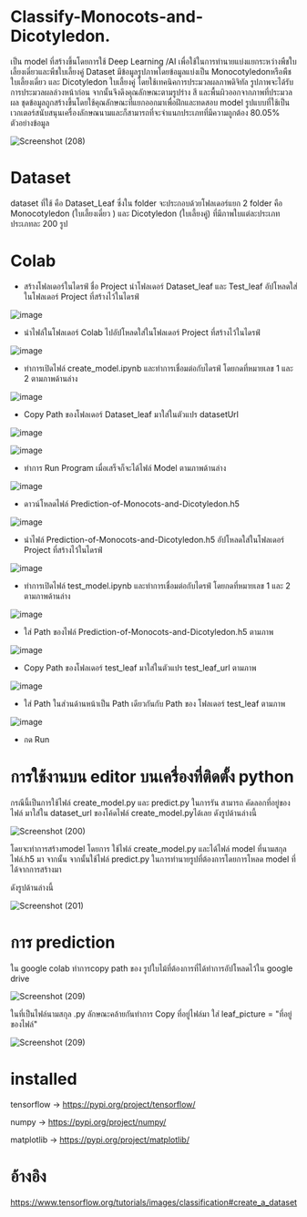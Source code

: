 # Classify-Monocots-and-Dicotyledon.

เป็น model ที่สร้างขึ้นโดยการใช้ Deep Learning /AI เพื่อใช้ในการทำนายแบ่งแยกระหว่างพืชใบเลี้ยงเดี่ยวและพืชใบเลี้ยงคู่
Dataset มีข้อมูลรูปภาพโดยข้อมูลแบ่งเป็น Monocotyledonหรือพืชใบเลี้ยงเดี่ยว และ Dicotyledon ใบเลี้ยงคู่
โดยใช้เทคนิคการประมวลผลภาพดิจิทัล รูปภาพจะได้รับการประมวลผลล่วงหน้าก่อน จากนั้นจึงดึงคุณลักษณะตามรูปร่าง สี และพื้นผิวออกจากภาพที่ประมวลผล
ชุดข้อมูลถูกสร้างขึ้นโดยใช้คุณลักษณะที่แยกออกมาเพื่อฝึกและทดสอบ model รูปแบบที่ใช้เป็นเวกเตอร์สนับสนุนเครื่องลักษณนามและก็สามารถที่จะจำแนกประเภทที่มีความถูกต้อง 80.05%
ตัวอย่างข้อมูล

![Screenshot (208)](https://user-images.githubusercontent.com/96648859/147384704-a39379f3-561c-49b5-845e-fcd657f39f67.png)
# Dataset
dataset ที่ใช้ คือ Dataset_Leaf ซึ่งใน folder จะประกอบด้วยโฟลเดอร์แยก 2 folder คือ Monocotyledon (ใบเลี้ยงเดี่ยว ) และ Dicotyledon (ใบเลี้ยงคู่) ที่มีภาพใบแต่ละประเภท ประเภทละ 200 รูป
# Colab

- สร้างโฟลเดอร์ในไดรฟ์ ชื่อ Project นำโฟลเดอร์ Dataset_leaf และ Test_leaf อัปโหลดใส่ในโฟลเดอร์ Project ที่สร้างไว้ในไดรฟ์

![image](https://user-images.githubusercontent.com/95160825/147400035-0e2b1651-437e-4b0d-b061-d0b06e8d22eb.png)

- นำไฟล์ในโฟลเดอร์ Colab ไปอัปโหลดใส่ในโฟลเดอร์ Project ที่สร้างไว้ในไดรฟ์

![image](https://user-images.githubusercontent.com/95160825/147400074-877a02ab-2f44-4811-9110-b7e20d4617a0.png)

- ทำการเปิดไฟล์ create_model.ipynb และทำการเชื่อมต่อกับไดรฟ์ โดยกดที่หมายเลข 1 และ 2 ตามภาพด้านล่าง

![image](https://user-images.githubusercontent.com/95160825/147400207-eafd2c15-836a-48bc-b0de-156f9adf26d5.png)

- Copy Path ของโฟลเดอร์ Dataset_leaf มาใส่ในตัวแปร datasetUrl

![image](https://user-images.githubusercontent.com/95160825/147400176-3ac09a28-0328-4168-9c6e-4749e19972e7.png)

![image](https://user-images.githubusercontent.com/95160825/147400180-aa479d3e-920c-4d6d-b5ca-5175574e3fa3.png)

- ทำการ Run Program เมื่อเสร็จก็จะได้ไฟล์ Model ตามภาพด้านล่าง

![image](https://user-images.githubusercontent.com/95160825/147400343-40fc6a62-b55f-47e7-831f-e645e5c1d7fd.png)

- ดาวน์โหลดไฟล์ Prediction-of-Monocots-and-Dicotyledon.h5

![image](https://user-images.githubusercontent.com/95160825/147400361-bbddb0aa-f6c1-416b-b902-4d39216a806c.png)

- นำไฟล์ Prediction-of-Monocots-and-Dicotyledon.h5 อัปโหลดใส่ในโฟลเดอร์ Project ที่สร้างไว้ในไดรฟ์

![image](https://user-images.githubusercontent.com/95160825/147400527-d9107344-2b48-43b5-b7a3-63ad6e0d4078.png)

- ทำการเปิดไฟล์ test_model.ipynb และทำการเชื่อมต่อกับไดรฟ์ โดยกดที่หมายเลข 1 และ 2 ตามภาพด้านล่าง

![image](https://user-images.githubusercontent.com/95160825/147400207-eafd2c15-836a-48bc-b0de-156f9adf26d5.png)

- ใส่ Path ของไฟล์ Prediction-of-Monocots-and-Dicotyledon.h5 ตามภาพ

![image](https://user-images.githubusercontent.com/95160825/147400479-e28fa720-280c-4b63-91e6-b85bf0b89661.png)

- Copy Path ของโฟลเดอร์ test_leaf มาใส่ในตัวแปร test_leaf_url ตามภาพ

![image](https://user-images.githubusercontent.com/95160825/147400511-e7109067-be64-42c9-b98d-4ecfc3e4ad5d.png)

- ใส่ Path ในส่วนด้านหน้าเป็น Path เดียวกันกับ Path ของ โฟลเดอร์ test_leaf ตามภาพ

![image](https://user-images.githubusercontent.com/95160825/147400589-5d1af438-f506-4e66-aa6a-23f44118b717.png)

- กด Run

# การใช้งานบน editor บนเครื่องที่ติดตั้ง python

กรณีนี้เป็นการใช้ไฟล์ create_model.py และ predict.py ในการรัน สามารถ คัดลอกที่อยู่ของไฟล์ มาใส่ใน dataset_url ของโค้ดไฟล์ create_model.pyได้เลย ดังรูปด้านล่างนี้

![Screenshot (200)](https://user-images.githubusercontent.com/96648859/147384793-a7718638-76e5-488b-9e4c-6b0a656d83ed.png)

  โดยจะทำการสร้างmodel โดยการ ใช้ไฟล์ create_model.py และได้ไฟล์ model ที่นามสกุลไฟล์.h5 มา จากนั้น
จากนั้นใช้ไฟล์  predict.py ในการทำนายรูปที่ต้องการโดยการโหลด model ที่ได้จากการสร้างมา 

ดังรูปด้านล่างนี้

![Screenshot (201)](https://user-images.githubusercontent.com/96648859/147384950-ca13a2f2-5c34-4484-a147-9dad4e354d26.png)


# การ prediction
ใน google colab ทำการcopy path ของ รูปใบไม้ที่ต้องการที่ได้ทำการอัปโหลดไว้ใน google drive

![Screenshot (209)](https://user-images.githubusercontent.com/96648859/147385027-a6d074af-a442-41ac-87eb-04698efad786.png)

ในที่เป็นไฟล์นามสกุล .py ลักษณะคล้ายกันทำการ Copy ที่อยู่ไฟล์มา ใส่ leaf_picture = "ที่อยู่ของไฟล์"

![Screenshot (209)](https://user-images.githubusercontent.com/96648859/147385122-979024d8-8553-4ab1-95af-4f96c7dd944c.png)

# installed
tensorflow -> https://pypi.org/project/tensorflow/

numpy -> https://pypi.org/project/numpy/

matplotlib -> https://pypi.org/project/matplotlib/



# อ้างอิง

https://www.tensorflow.org/tutorials/images/classification#create_a_dataset






